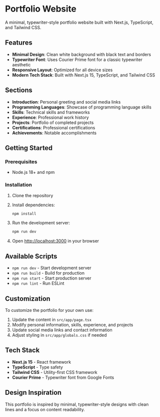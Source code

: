 # Portfolio Website

A minimal, typewriter-style portfolio website built with Next.js, TypeScript, and Tailwind CSS.

## Features

- **Minimal Design**: Clean white background with black text and borders
- **Typewriter Font**: Uses Courier Prime font for a classic typewriter aesthetic
- **Responsive Layout**: Optimized for all device sizes
- **Modern Tech Stack**: Built with Next.js 15, TypeScript, and Tailwind CSS

## Sections

- **Introduction**: Personal greeting and social media links
- **Programming Languages**: Showcase of programming language skills
- **Skills**: Technical skills and frameworks
- **Experience**: Professional work history
- **Projects**: Portfolio of completed projects
- **Certifications**: Professional certifications
- **Achievements**: Notable accomplishments

## Getting Started

### Prerequisites

- Node.js 18+ and npm

### Installation

1. Clone the repository
2. Install dependencies:
   ```bash
   npm install
   ```

3. Run the development server:
   ```bash
   npm run dev
   ```

4. Open [http://localhost:3000](http://localhost:3000) in your browser

## Available Scripts

- `npm run dev` - Start development server
- `npm run build` - Build for production
- `npm run start` - Start production server
- `npm run lint` - Run ESLint

## Customization

To customize the portfolio for your own use:

1. Update the content in `src/app/page.tsx`
2. Modify personal information, skills, experience, and projects
3. Update social media links and contact information
4. Adjust styling in `src/app/globals.css` if needed

## Tech Stack

- **Next.js 15** - React framework
- **TypeScript** - Type safety
- **Tailwind CSS** - Utility-first CSS framework
- **Courier Prime** - Typewriter font from Google Fonts

## Design Inspiration

This portfolio is inspired by minimal, typewriter-style designs with clean lines and a focus on content readability.
